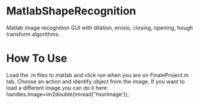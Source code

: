MatlabShapeRecognition
======================

Matlab image recognition GUI with dilation, erosio, closing, opening, hough transform algorithms.


How To Use
==========
Load the .m files to matlab and click run when you are on FinaleProject.m tab.
Choose an action and identify object from the image.
If you want to load a different image you can do it here: handles.Image=im2double(imread('YourImage'));
